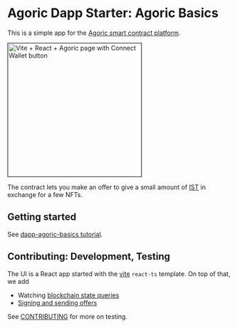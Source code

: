 # Agoric Dapp Starter: Agoric Basics

This is a simple app for the [Agoric smart contract platform](https://docs.agoric.com/).

<img alt="Vite + React + Agoric page with Connect Wallet button"
style="border: 1px solid" width="300"
src="https://docs.agoric.com/assets/img/new_002_small2.2dfb7462.png" />

The contract lets you make an offer to give a small amount of [IST](https://inter.trade/) in exchange for
a few NFTs.

## Getting started

See [dapp-agoric-basics tutorial](https://docs.agoric.com/guides/getting-started/tutorial-dapp-agoric-basics.html).

## Contributing: Development, Testing

The UI is a React app started with the [vite](https://vitejs.dev/) `react-ts` template.
On top of that, we add

- Watching [blockchain state queries](https://docs.agoric.com/guides/getting-started/contract-rpc.html#querying-vstorage)
- [Signing and sending offers](https://docs.agoric.com/guides/getting-started/contract-rpc.html#signing-and-broadcasting-offers)

See [CONTRIBUTING](./CONTRIBUTING.md) for more on testing.
